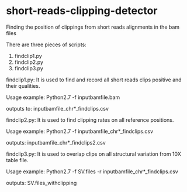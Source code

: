 # short-reads-clipping-detector
Finding the position of clippings from short reads alignments in the bam files

There are three pieces of scripts:

1. findclip1.py
2. findclip2.py
3. findclip3.py

findclip1.py:
It is used to find and record all short reads clips positive and their qualities.

Usage example: Python2.7 -f inputbamfile.bam

outputs to: inputbamfile_chr*_findclips.csv


findclip2.py:
It is used to find clipping rates on all reference positions.

Usage example: Python2.7 -f inputbamfile_chr*_findclips.csv

outputs: inputbamfile_chr*_findclips2.csv


findclip3.py:
It is used to overlap clips on all structural variation from 10X table file.

Usage example: Python2.7 -f SV.files -r inputbamfile_chr*_findclips.csv

outputs: SV.files_withclipping
